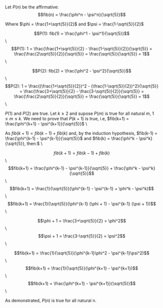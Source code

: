 Let $P(n)$ be the affirmative: $$fib(n) = \frac{\phi^n - \psi^n}{\sqrt{5}}$$

Where $\phi = \frac{1+\sqrt{5}}{2}$ and $\psi = \frac{1-\sqrt{5}}{2}$

$$P(1): fib(1) = \frac{\phi^1 - \psi^1}{\sqrt{5}}$$ \\
$$P(1): 1 = \frac{\frac{1+\sqrt{5}}{2} - \frac{1-\sqrt{5}}{2}}{\sqrt{5}} = \frac{\frac{2\sqrt{5}}{2}}{\sqrt{5}} = \frac{\sqrt{5}}{\sqrt{5}} = 1$$ \\

$$P(2): fib(2) = \frac{\phi^2 - \psi^2}{\sqrt{5}}$$ \\
$$P(2): 1 = \frac{(\frac{1+\sqrt{5}}{2})^2 - (\frac{1-\sqrt{5}}{2})^2}{\sqrt{5}} = \frac{\frac{3+\sqrt{5}}{2} - \frac{3-\sqrt{5}}{2}}{\sqrt{5}} = \frac{\frac{2\sqrt{5}}{2}}{\sqrt{5}} = \frac{\sqrt{5}}{\sqrt{5}} = 1$$ \\

$P(1)$ and $P(2)$ are true. Let $k \ge 2$ and supose $P(m)$ is true for all natural $m$, $1 \le m \le k$. We need to prove that $P(k+1)$ is true, i.e, $fib(k+1) = \frac{\phi^{k+1} - \psi^{k+1}}{\sqrt{5}}$ \\

As $fib(k+1) = fib(k-1) + fib(k)$ and, by the induction hypothesis, $fib(k-1) = \frac{\phi^{k-1} - \psi^{k-1}}{\sqrt{5}}$ and $fib(k) = \frac{\phi^k - \psi^k}{\sqrt{5}}, then:$ \\

$$fib(k+1) = fib(k-1) + fib(k)$$ \\
$$fib(k+1) = \frac{\phi^{k-1} - \psi^{k-1}}{\sqrt{5}} + \frac{\phi^k - \psi^k}{\sqrt{5}}$$ \\
$$fib(k+1) = \frac{1}{\sqrt{5}}(\phi^{k-1} - \psi^{k-1} + \phi^k - \psi^k)$$ \\
$$fib(k+1) = \frac{1}{\sqrt{5}}(\phi^{k-1} (\phi + 1) - \psi^{k-1} (\psi + 1))$$ \\

$$\phi + 1 = \frac{3+\sqrt{5}}{2} = \phi^2$$ \\
$$\psi + 1 = \frac{3-\sqrt{5}}{2} = \psi^2$$ \\

$$fib(k+1) = \frac{1}{\sqrt{5}}(\phi^{k-1}\phi^2 - \psi^{k-1}\psi^2)$$ \\
$$fib(k+1) = \frac{1}{\sqrt{5}}(\phi^{k+1} - \psi^{k+1})$$ \\
$$fib(k+1) = \frac{\phi^{k+1} - \psi^{k+1}}{\sqrt{5}}$$ \\

As demonstrated, $P(n)$ is true for all natural n.
